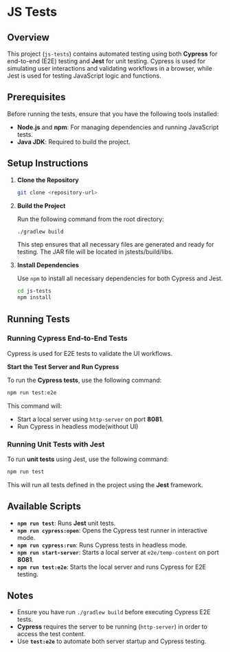 # JS Tests

## Overview
This project (`js-tests`) contains automated testing using both **Cypress** for end-to-end (E2E) testing and **Jest** for unit testing. Cypress is used for simulating user interactions and validating workflows in a browser, while Jest is used for testing JavaScript logic and functions.

## Prerequisites
Before running the tests, ensure that you have the following tools installed:

- **Node.js** and **npm**: For managing dependencies and running JavaScript tests.
- **Java JDK**: Required to build the project.

## Setup Instructions

1. **Clone the Repository**
   ```bash
   git clone <repository-url>
   ```

2. **Build the Project**

   Run the following command from the root directory:
   ```bash
   ./gradlew build
   ```

   This step ensures that all necessary files are generated and ready for testing. The JAR file will be located in jstests/build/libs.


2. **Install Dependencies**
   
   Use `npm` to install all necessary dependencies for both Cypress and Jest.
   ```bash
   cd js-tests
   npm install
   ```

## Running Tests

### Running Cypress End-to-End Tests

Cypress is used for E2E tests to validate the UI workflows.

**Start the Test Server and Run Cypress**
   
   To run the **Cypress tests**, use the following command:
   
   ```bash
   npm run test:e2e
   ```
   
   This command will:
   - Start a local server using `http-server` on port **8081**.
   - Run Cypress in headless mode(without UI)

### Running Unit Tests with Jest

To run **unit tests** using Jest, use the following command:

```bash
npm run test
```

This will run all tests defined in the project using the **Jest** framework.

## Available Scripts

- **`npm run test`**: Runs **Jest** unit tests.
- **`npm run cypress:open`**: Opens the Cypress test runner in interactive mode.
- **`npm run cypress:run`**: Runs Cypress tests in headless mode.
- **`npm run start-server`**: Starts a local server at `e2e/temp-content` on port **8081**.
- **`npm run test:e2e`**: Starts the local server and runs Cypress for E2E testing.

## Notes

- Ensure you have run `./gradlew build` before executing Cypress E2E tests.
- **Cypress** requires the server to be running (`http-server`) in order to access the test content.
- Use **`test:e2e`** to automate both server startup and Cypress testing.

